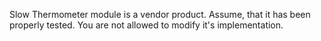 Slow Thermometer module is a vendor product.
Assume, that it has been properly tested.
You are not allowed to modify it's implementation.